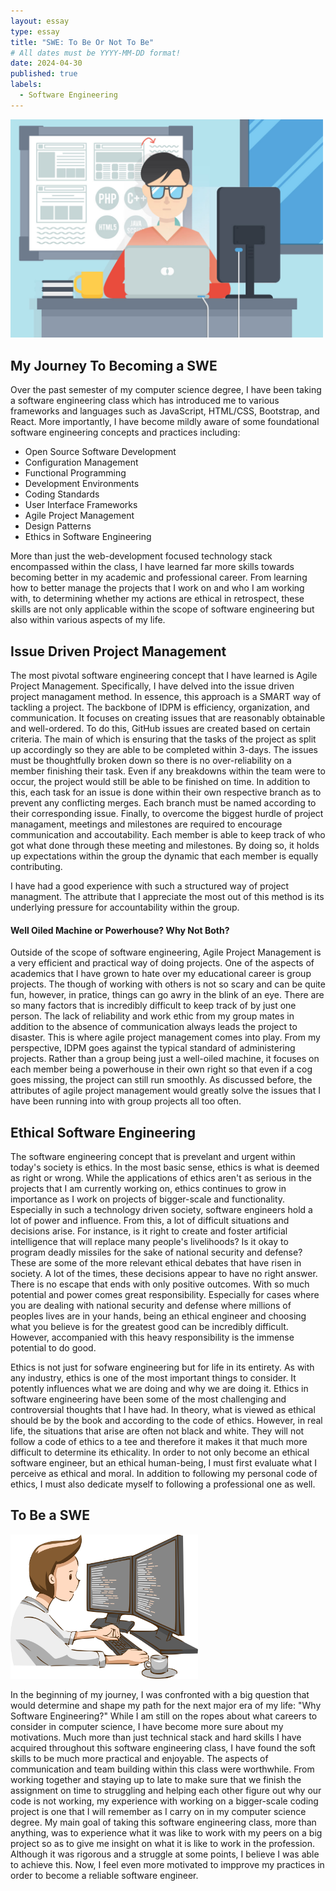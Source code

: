 ```yaml
---
layout: essay
type: essay
title: "SWE: To Be Or Not To Be"
# All dates must be YYYY-MM-DD format!
date: 2024-04-30
published: true
labels:
  - Software Engineering
---
```

<img  width="500px" 
      src="../img/SWE.jpg" 
      class="rounded mx-auto d-block" >
## My Journey To Becoming a SWE
  <p>Over the past semester of my computer science degree, I have been taking a software engineering class which has introduced me to various frameworks and languages such as JavaScript, HTML/CSS, Bootstrap, and React. More importantly, I have become mildly aware of some foundational software engineering concepts and practices including:</p>
  <ul>
    <li> Open Source Software Development </li>
    <li> Configuration Management </li>
    <li> Functional Programming </li>
    <li> Development Environments </li>
    <li> Coding Standards </li>
    <li> User Interface Frameworks </li>
    <li> Agile Project Management </li>
    <li> Design Patterns </li>
    <li> Ethics in Software Engineering </li>
  </ul>

  <p>More than just the web-development focused technology stack encompassed within the class, I have learned far more skills towards becoming better in my academic and professional career. From learning how to better manage the projects that I work on and who I am working with, to determining whether my actions are ethical in retrospect, these skills are not only applicable within the scope of software engineering but also within various aspects of my life. </p>

## Issue Driven Project Management
  <p>The most pivotal software engineering concept that I have learned is Agile Project Management. Specifically, I have delved into the issue driven project managament method. In essence, this approach is a SMART way of tackling a project. The backbone of IDPM is efficiency, organization, and communication. It focuses on creating issues that are reasonably obtainable and well-ordered. To do this, GitHub issues are created based on certain criteria. The main of which is ensuring that the tasks of the project as split up accordingly so they are able to be completed within 3-days. The issues must be thoughtfully broken down so there is no over-reliability on a member finishing their task. Even if any breakdowns within the team were to occur, the project would still be able to be finished on time. In addition to this, each task for an issue is done within their own respective branch as to prevent any conflicting merges. Each branch must be named according to their corresponding issue. Finally, to overcome the biggest hurdle of project managament, meetings and milestones are required to encourage communication and accoutability. Each member is able to keep track of who got what done through these meeting and milestones. By doing so, it holds up expectations within the group the dynamic that each member is equally contributing.</p>
  <p>I have had a good experience with such a structured way of project managment. The attribute that I appreciate the most out of this method is its underlying pressure for accountability within the group. </p>
  
#### Well Oiled Machine or Powerhouse? Why Not Both?
  <p>Outside of the scope of software engineering, Agile Project Management is a very efficient and practical way of doing projects. One of the aspects of academics that I have grown to hate over my educational career is group projects. The though of working with others is not so scary and can be quite fun, however, in pratice, things can go awry in the blink of an eye. There are so many factors that is incredibly difficult to keep track of by just one person. The lack of reliability and work ethic from my group mates in addition to the absence of communication always leads the project to disaster. This is where agile project management comes into play. From my perspective, IDPM goes against the typical standard of administering projects. Rather than a group being just a well-oiled machine, it focuses on each member being a powerhouse in their own right so that even if a cog goes missing, the project can still run smoothly. As discussed before, the attributes of agile project management would greatly solve the issues that I have been running into with group projects all too often.</p>

## Ethical Software Engineering
  <p>The software engineering concept that is prevelant and urgent within today's society is ethics. In the most basic sense, ethics is what is deemed as right or wrong. While the applications of ethics aren't as serious in the projects that I am currently working on, ethics continues to grow in importance as I work on projects of bigger-scale and functionality. Especially in such a technology driven society, software engineers hold a lot of power and influence. From this, a lot of difficult situations and decisions arise. For instance, is it right to create and foster artificial intelligence that will replace many people's livelihoods? Is it okay to program deadly missiles for the sake of national security and defense? These are some of the more relevant ethical debates that have risen in society. A lot of the times, these decisions appear to have no right answer. There is no escape that ends with only positive outcomes. With so much potential and power comes great responsibility. Especially for cases where you are dealing with national security and defense where millions of peoples lives are in your hands, being an ethical engineer and choosing what you believe is for the greatest good can be incredibly difficult. However, accompanied with this heavy responsibility is the immense potential to do good.</p>
  <p>Ethics is not just for sofware engineering but for life in its entirety. As with any industry, ethics is one of the most important things to consider. It potently influences what we are doing and why we are doing it. Ethics in software engineering have been some of the most challenging and controversial thoughts that I have had. In theory, what is viewed as ethical should be by the book and according to the code of ethics. However, in real life, the situations that arise are often not black and white. They will not follow a code of ethics to a tee and therefore it makes it that much more difficult to determine its ethicality. In order to not only become an ethical software engineer, but an ethical human-being, I must first evaluate what I perceive as ethical and moral. In addition to following my personal code of ethics, I must also dedicate myself to following a professional one as well. </p>

## To Be a SWE
<img width="300px" 
     class="rounded float-start pe-4" 
     src="../img/CE.png" >
  <p>In the beginning of my journey, I was confronted with a big question that would determine and shape my path for the next major era of my life: "Why Software Engineering?" While I am still on the ropes about what careers to consider in computer science, I have become more sure about my motivations. Much more than just technical stack and hard skills I have acquired throughout this software engineering class, I have found the soft skills to be much more practical and enjoyable. The aspects of communication and team building within this class were worthwhile. From working together and staying up to late to make sure that we finish the assignment on time to struggling and helping each other figure out why our code is not working, my experience with working on a bigger-scale coding project is one that I will remember as I carry on in my computer science degree. My main goal of taking this software engineering class, more than anything, was to experience what it was like to work with my peers on a big project so as to give me insight on what it is like to work in the profession. Although it was rigorous and a struggle at some points, I believe I was able to achieve this. Now, I feel even more motivated to impprove my practices in order to become a reliable software engineer. </p>
